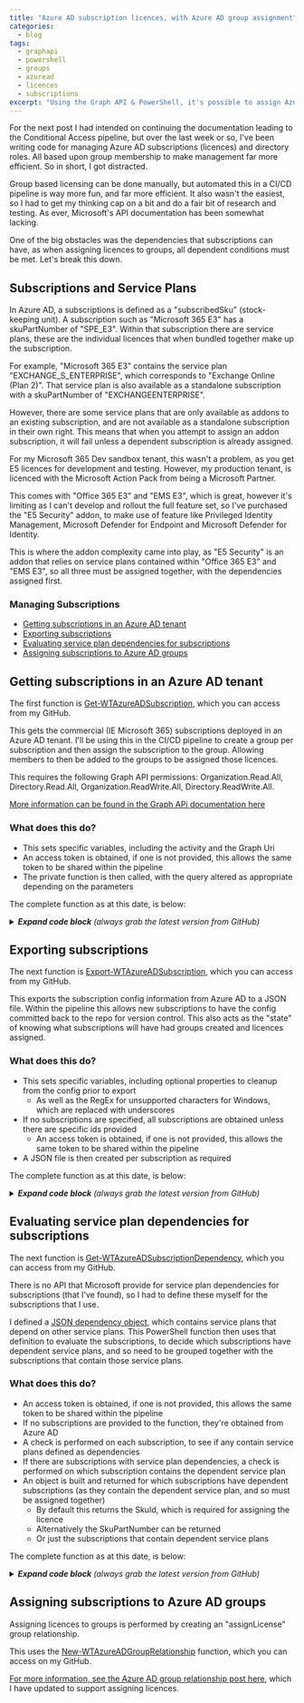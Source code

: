 ```yaml
---
title: "Azure AD subscription licences, with Azure AD group assignment"
categories:
  - blog
tags:
  - graphapi
  - powershell
  - groups
  - azuread
  - licences
  - subscriptions
excerpt: "Using the Graph API & PowerShell, it's possible to assign Azure AD subscription licences to groups for easy and efficient management..."
---
```

For the next post I had intended on continuing the documentation leading to the Conditional Access pipeline, but over the last week or so, I've been writing code for managing Azure AD subscriptions (licences) and directory roles. All based upon group membership to make management far more efficient. So in short, I got distracted.

Group based licensing can be done manually, but automated this in a CI/CD pipeline is way more fun, and far more efficient. It also wasn't the easiest, so I had to get my thinking cap on a bit and do a fair bit of research and testing. As ever, Microsoft's API documentation has been somewhat lacking.

One of the big obstacles was the dependencies that subscriptions can have, as when assigning licences to groups, all dependent conditions must be met. Let's break this down.

## Subscriptions and Service Plans <!-- omit in toc -->
In Azure AD, a subscriptions is defined as a "subscribedSku" (stock-keeping unit). A subscription such as "Microsoft 365 E3" has a skuPartNumber of "SPE_E3". Within that subscription there are service plans, these are the individual licences that when bundled together make up the subscription.

For example, "Microsoft 365 E3" contains the service plan "EXCHANGE_S_ENTERPRISE", which corresponds to "Exchange Online (Plan 2)". That service plan is also available as a standalone subscription with a skuPartNumber of "EXCHANGEENTERPRISE".

However, there are some service plans that are only available as addons to an existing subscription, and are not available as a standalone subscription in their own right. This means that when you attempt to assign an addon subscription, it will fail unless a dependent subscription is already assigned.

For my Microsoft 365 Dev sandbox tenant, this wasn't a problem, as you get E5 licences for development and testing. However, my production tenant, is licenced with the Microsoft Action Pack from being a Microsoft Partner.

This comes with "Office 365 E3" and "EMS E3", which is great, however it's limiting as I can't develop and rollout the full feature set, so I've purchased the "E5 Security" addon, to make use of feature like Privileged Identity Management, Microsoft Defender for Endpoint and Microsoft Defender for Identity.

This is where the addon complexity came into play, as "E5 Security" is an addon that relies on service plans contained within "Office 365 E3" and "EMS E3", so all three must be assigned together, with the dependencies assigned first.

### Managing Subscriptions
- [Getting subscriptions in an Azure AD tenant](#getting-subscriptions-in-an-azure-ad-tenant)
- [Exporting subscriptions](#exporting-subscriptions)
- [Evaluating service plan dependencies for subscriptions](#evaluating-service-plan-dependencies-for-subscriptions)
- [Assigning subscriptions to Azure AD groups](#assigning-subscriptions-to-azure-ad-groups)

## Getting subscriptions in an Azure AD tenant
The first function is [Get-WTAzureADSubscription][function-getsub], which you can access from my GitHub.

This gets the commercial (IE Microsoft 365) subscriptions deployed in an Azure AD tenant. I'll be using this in the CI/CD pipeline to create a group per subscription and then assign the subscription to the group. Allowing members to then be added to the groups to be assigned those licences.

This requires the following Graph API permissions: Organization.Read.All, Directory.Read.All, Organization.ReadWrite.All, Directory.ReadWrite.All.

[More information can be found in the Graph APi documentation here][graph-link]

### What does this do? <!-- omit in toc -->
- This sets specific variables, including the activity and the Graph Uri
- An access token is obtained, if one is not provided, this allows the same token to be shared within the pipeline
- The private function is then called, with the query altered as appropriate depending on the parameters

The complete function as at this date, is below:

<details>
  <summary><em><strong>Expand code block</strong> (always grab the latest version from GitHub)</em></summary>

```powershell
function Get-WTAzureADSubscription {
    [CmdletBinding()]
    param (
        [parameter(
            Mandatory = $false,
            ValueFromPipeLineByPropertyName = $true,
            HelpMessage = "Client ID for the Azure AD service principal with Azure AD subscription Graph permissions"
        )]
        [string]$ClientID,
        [parameter(
            Mandatory = $false,
            ValueFromPipeLineByPropertyName = $true,
            HelpMessage = "Client secret for the Azure AD service principal with Azure AD subscription Graph permissions"
        )]
        [string]$ClientSecret,
        [parameter(
            Mandatory = $false,
            ValueFromPipeLineByPropertyName = $true,
            HelpMessage = "The initial domain (onmicrosoft.com) of the tenant"
        )]
        [string]$TenantDomain,
        [parameter(
            Mandatory = $false,
            ValueFromPipeLineByPropertyName = $true,
            HelpMessage = "The access token, obtained from executing Get-WTGraphAccessToken"
        )]
        [string]$AccessToken,
        [parameter(
            Mandatory = $false,
            ValueFromPipeLineByPropertyName = $true,
            HelpMessage = "Specify whether to exclude features in preview, a production API version will be used instead"
        )]
        [switch]$ExcludePreviewFeatures,
        [parameter(
            Mandatory = $false,
            ValueFromPipeLineByPropertyName = $true,
            ValueFromPipeLine = $true,
            HelpMessage = "The Azure AD subscriptions to get, this must contain valid id(s)"
        )]
        [Alias("id", "SubscriptionID", "SubscriptionIDs")]
        [string[]]$IDs
    )
    Begin {
        try {
            # Function definitions
            $Functions = @(
                "GraphAPI\Public\Authentication\Get-WTGraphAccessToken.ps1",
                "GraphAPI\Private\Invoke-WTGraphGet.ps1"
            )

            # Function dot source
            foreach ($Function in $Functions) {
                . $Function
            }

            # Variables
            $Activity = "Getting Azure AD Commercial Subscriptions"
            $Uri = "subscribedSkus"

        }
        catch {
            Write-Error -Message $_.Exception
            throw $_.exception
        }
    }
    Process {
        try {

            # If there is no access token, obtain one
            if (!$AccessToken) {
                $AccessToken = Get-WTGraphAccessToken `
                    -ClientID $ClientID `
                    -ClientSecret $ClientSecret `
                    -TenantDomain $TenantDomain
            }
            if ($AccessToken) {
                
                # Build Parameters
                $Parameters = @{
                    AccessToken = $AccessToken
                    Activity    = $Activity
                }
                if ($ExcludePreviewFeatures) {
                    $Parameters.Add("ExcludePreviewFeatures", $true)
                }
                if ($IDs) {
                    $Parameters.Add("IDs", $IDs)
                }

                # Get Azure AD subscriptions with default properties
                $QueryResponse = Invoke-WTGraphGet @Parameters -Uri $Uri

                # Return response if one is returned
                if ($QueryResponse) {
                    $QueryResponse
                }
                else {
                    $WarningMessage = "No Azure AD subscriptions exist in Azure AD, or with parameters specified"
                    Write-Warning $WarningMessage
                }
            }
            else {
                $ErrorMessage = "No access token specified, obtain an access token object from Get-WTGraphAccessToken"
                Write-Error $ErrorMessage
                throw $ErrorMessage
            }
        }
        catch {
            Write-Error -Message $_.Exception
            throw $_.exception
        }
    }
    End {
        try {
            
        }
        catch {
            Write-Error -Message $_.Exception
            throw $_.exception
        }
    }
}
```

</details>

## Exporting subscriptions
The next function is [Export-WTAzureADSubscription][function-export], which you can access from my GitHub.

This exports the subscription config information from Azure AD to a JSON file. Within the pipeline this allows new subscriptions to have the config committed back to the repo for version control. This also acts as the "state" of knowing what subscriptions will have had groups created and licences assigned.

### What does this do? <!-- omit in toc -->
- This sets specific variables, including optional properties to cleanup from the config prior to export
  - As well as the RegEx for unsupported characters for Windows, which are replaced with underscores
- If no subscriptions are specified, all subscriptions are obtained unless there are specific ids provided
  - An access token is obtained, if one is not provided, this allows the same token to be shared within the pipeline
- A JSON file is then created per subscription as required

The complete function as at this date, is below:

<details>
  <summary><em><strong>Expand code block</strong> (always grab the latest version from GitHub)</em></summary>

```powershell
function Export-WTAzureADSubscription {
    [CmdletBinding()]
    param (
        [parameter(
            Mandatory = $false,
            ValueFromPipeLineByPropertyName = $true,
            HelpMessage = "Client ID for the Azure AD service principal with the correct Graph permissions"
        )]
        [string]$ClientID,
        [parameter(
            Mandatory = $false,
            ValueFromPipeLineByPropertyName = $true,
            HelpMessage = "Client secret for the Azure AD service principal with the correct Graph permissions"
        )]
        [string]$ClientSecret,
        [parameter(
            Mandatory = $false,
            ValueFromPipeLineByPropertyName = $true,
            HelpMessage = "The initial domain (onmicrosoft.com) of the tenant"
        )]
        [string]$TenantDomain,
        [parameter(
            Mandatory = $false,
            ValueFromPipeLineByPropertyName = $true,
            HelpMessage = "The access token, obtained from executing Get-WTGraphAccessToken"
        )]
        [string]$AccessToken,
        [parameter(
            Mandatory = $false,
            ValueFromPipeLineByPropertyName = $true,
            HelpMessage = "The path where the JSON file(s) will be created"
        )]
        [string]$Path,
        [parameter(
            Mandatory = $false,
            ValueFromPipeLineByPropertyName = $true,
            HelpMessage = "The file path where the JSON file will be created"
        )]
        [string]$FilePath,
        [parameter(
            Mandatory = $false,
            ValueFromPipeLineByPropertyName = $true,
            HelpMessage = "Specify whether to exclude features in preview, a production API version will be used instead"
        )]
        [switch]$ExcludePreviewFeatures,
        [parameter(
            Mandatory = $false,
            ValueFromPipeLineByPropertyName = $true,
            HelpMessage = "Specify whether to exclude the cleanup operations of the policies to be exported"
        )]
        [switch]$ExcludeExportCleanup,
        [parameter(
            Mandatory = $false,
            ValueFromPipeLineByPropertyName = $true,
            HelpMessage = "The Subscriptions to get, this must contain valid id(s), when not specified, all policies are returned"
        )]
        [Alias("DefinedSubscription","Subscription","Subscriptions")]
        [PSCustomObject]$DefinedSubscriptions,
        [parameter(
            Mandatory = $false,
            ValueFromPipeLineByPropertyName = $true,
            HelpMessage = "The Subscriptions to get, this must contain valid id(s), when not specified, all policies are returned"
        )]
        [Alias("id", "SubscriptionID")]
        [string[]]$SubscriptionIDs
    )
    Begin {
        try {
            # Function definitions
            $Functions = @(
                "GraphAPI\Public\Authentication\Get-WTGraphAccessToken.ps1",
                "GraphAPI\Public\AzureAD\Subscriptions\Get-WTAzureADSubscription.ps1"
            )

            # Function dot source
            foreach ($Function in $Functions) {
                . $Function
            }
            
            # Variables
            $CleanUpProperties = (
                "id",
                "createdDateTime",
                "modifiedDateTime"
            )
            $UnsupportedCharactersRegEx = '[\\\/:*?"<>|]'
            $Counter = 1
        }
        catch {
            Write-Error -Message $_.Exception
            throw $_.exception
        }
    }
    Process {
        try {
            
            # If there are no policies to export, get policies based on specified parameters
            if (!$DefinedSubscriptions) {
                
                # If there is no access token, obtain one
                if (!$AccessToken) {
                    $AccessToken = Get-WTGraphAccessToken `
                        -ClientID $ClientID `
                        -ClientSecret $ClientSecret `
                        -TenantDomain $TenantDomain
                }

                if ($AccessToken) {

                    # Build Parameters
                    $Parameters = @{
                        AccessToken = $AccessToken
                    }
                    if ($ExcludePreviewFeatures) {
                        $Parameters.Add("ExcludePreviewFeatures", $true)
                    }
                    if ($SubscriptionIDs) {
                        $Parameters.Add("SubscriptionIDs", $IDs)
                    }

                    # Get all Subscriptions
                    $DefinedSubscriptions = Get-WTAzureADSubscription @Parameters

                    if (!$DefinedSubscriptions) {
                        $ErrorMessage = "Microsoft Graph did not return a valid response"
                        Write-Error $ErrorMessage
                        throw $ErrorMessage
                    }
                }
                else {
                    $ErrorMessage = "No access token specified, obtain an access token object from Get-WTGraphAccessToken"
                    Write-Error $ErrorMessage
                    throw $ErrorMessage
                }
            }

            # If there are policies
            if ($DefinedSubscriptions) {
                    
                # Sort and filter (if applicable) policies
                $DefinedSubscriptions = $DefinedSubscriptions | Sort-Object skuPartNumber
                if (!$ExcludeExportCleanup) {
                    $DefinedSubscriptions | Foreach-object {
                            
                        # Cleanup properties for export
                        foreach ($Property in $CleanUpProperties) {
                            $_.PSObject.Properties.Remove("$Property")
                        }
                    }
                }

                # Export to JSON
                Write-Host "Exporting Subscriptions (Count: $($DefinedSubscriptions.count))"
                    
                # If a file path is specified, output all policies in one JSON formatted file
                if ($FilePath) {
                    $DefinedSubscriptions | ConvertTo-Json -Depth 10 `
                    | Out-File -Force -FilePath $FilePath
                }
                else {
                    foreach ($Subscription in $DefinedSubscriptions) {

                        # Remove characters not supported in Windows file names
                        $SubscriptionDisplayName = $Subscription.skuPartNumber -replace $UnsupportedCharactersRegEx, "_"

                        # If directory path does not exist for export, create it
                        $TestPath = Test-Path $Path -PathType Container
                        if (!$TestPath) {
                            New-Item -Path $Path -ItemType Directory | Out-Null
                        }

                        # Output current status
                        Write-Host "Processing Subscription $Counter with file name: $SubscriptionDisplayName.json"
                        
                        # Output individual policy JSON file
                        $Subscription | ConvertTo-Json -Depth 10 `
                        | Out-File -Force:$true -FilePath "$Path\$SubscriptionDisplayName.json"

                        # Increment counter
                        $Counter++
                    }
                }
            }
            else {
                $WarningMessage = "There are no Subscriptions to export"
                Write-Warning $WarningMessage
            }
        }
        catch {
            Write-Error -Message $_.Exception
            throw $_.exception
        }
    }
    End {
        try {
            
        }
        catch {
            Write-Error -Message $_.Exception
            throw $_.exception
        }
    }
}
```

</details>

## Evaluating service plan dependencies for subscriptions
The next function is [Get-WTAzureADSubscriptionDependency][function-getsubdep], which you can access from my GitHub.

There is no API that Microsoft provide for service plan dependencies for subscriptions (that I've found), so I had to define these myself for the subscriptions that I use.

I defined a [JSON dependency object][dep], which contains service plans that depend on other service plans. This PowerShell function then uses that definition to evaluate the subscriptions, to decide which subscriptions have dependent service plans, and so need to be grouped together with the subscriptions that contain those service plans.

### What does this do? <!-- omit in toc -->
- An access token is obtained, if one is not provided, this allows the same token to be shared within the pipeline
- If no subscriptions are provided to the function, they're obtained from Azure AD
- A check is performed on each subscription, to see if any contain service plans defined as dependencies
- If there are subscriptions with service plan dependencies, a check is performed on which subscription contains the dependent service plan
- An object is built and returned for which subscriptions have dependent subscriptions (as they contain the dependent service plan, and so must be assigned together)
  - By default this returns the SkuId, which is required for assigning the licence
  - Alternatively the SkuPartNumber can be returned
  - Or just the subscriptions that contain dependent service plans

The complete function as at this date, is below:

<details>
  <summary><em><strong>Expand code block</strong> (always grab the latest version from GitHub)</em></summary>

```powershell
function Get-WTAzureADSubscriptionDependency {
    [CmdletBinding()]
    param (
        [parameter(
            Mandatory = $false,
            ValueFromPipeLineByPropertyName = $true,
            HelpMessage = "Client ID for the Azure AD service principal with Azure AD subscription Graph permissions"
        )]
        [string]$ClientID,
        [parameter(
            Mandatory = $false,
            ValueFromPipeLineByPropertyName = $true,
            HelpMessage = "Client secret for the Azure AD service principal with Azure AD subscription Graph permissions"
        )]
        [string]$ClientSecret,
        [parameter(
            Mandatory = $false,
            ValueFromPipeLineByPropertyName = $true,
            HelpMessage = "The initial domain (onmicrosoft.com) of the tenant"
        )]
        [string]$TenantDomain,
        [parameter(
            Mandatory = $false,
            ValueFromPipeLineByPropertyName = $true,
            HelpMessage = "The access token, obtained from executing Get-WTGraphAccessToken"
        )]
        [string]$AccessToken,
        [parameter(
            Mandatory = $false,
            ValueFromPipeLineByPropertyName = $true,
            HelpMessage = "Specify whether to exclude features in preview, a production API version will be used instead"
        )]
        [switch]$ExcludePreviewFeatures,
        [parameter(
            Mandatory = $false,
            ValueFromPipeLineByPropertyName = $true,
            ValueFromPipeLine = $true,
            HelpMessage = "The Azure AD subscriptions to check for dependencies"
        )]
        [Alias("Subscription", "subscribedSkus")]
        [PSCustomObject]$Subscriptions,
        [parameter(
            Mandatory = $false,
            ValueFromPipeLineByPropertyName = $true,
            ValueFromPipeLine = $false,
            HelpMessage = "The Azure AD subscription service plan objects with dependencies"
        )]
        [Alias("ServicePlan")]
        [PSCustomObject]$ServicePlans,
        [parameter(
            Mandatory = $false,
            ValueFromPipeLineByPropertyName = $true,
            ValueFromPipeLine = $false,
            HelpMessage = "Specify whether to return the required ServicePlan or skuPartNumber instead of the default skuId of subscriptions with dependencies"
        )]
        [ValidateSet("ServicePlan", "SkuPartNumber", "SkuId")]
        [string]$DependencyType = "skuId"
    )
    Begin {
        try {
            # Function definitions
            $Functions = @(
                "GraphAPI\Public\Authentication\Get-WTGraphAccessToken.ps1",
                "GraphAPI\Public\AzureAD\Subscriptions\Get-WTAzureADSubscription.ps1"
            )

            # Function dot source
            foreach ($Function in $Functions) {
                . $Function
            }

            # Output current activity
            Write-Host "Getting Azure AD Commercial Subscription Dependencies"
        }
        catch {
            Write-Error -Message $_.Exception
            throw $_.exception
        }
    }
    Process {
        try {
            
            # If there are no subscriptions, get all subscriptions
            if (!$Subscriptions) {
                
                # If there is no access token, obtain one
                if (!$AccessToken) {
                    $AccessToken = Get-WTGraphAccessToken `
                        -ClientID $ClientID `
                        -ClientSecret $ClientSecret `
                        -TenantDomain $TenantDomain
                }
                if ($AccessToken) {
                
                    # Build Parameters
                    $Parameters = @{
                        AccessToken = $AccessToken
                    }
                    if ($ExcludePreviewFeatures) {
                        $Parameters.Add("ExcludePreviewFeatures", $true)
                    }

                    # Get Azure AD subscriptions with default properties
                    $Subscriptions = Get-WTAzureADSubscription @Parameters
                }
                else {
                    $ErrorMessage = "No access token specified, obtain an access token object from Get-WTGraphAccessToken"
                    Write-Error $ErrorMessage
                    throw $ErrorMessage
                }
            }
            if ($Subscriptions) {
                if ($ServicePlans) {
                    
                    # Output current activity
                    Write-Host "Evaluating Service Plans for subscriptions with dependencies"
                    
                    # Find subscriptions with dependencies
                    $DependentSubscriptionServicePlans = foreach ($Subscription in $Subscriptions) {
                        $RequiredServicePlans = $null
                        $RequiredServicePlans = foreach ($ServicePlan in $ServicePlans) {
                            if ($Subscription.servicePlans.servicePlanName -eq $ServicePlan.ServicePlanName) {
                                $ServicePlan.dependency.servicePlanName
                            }
                        }

                        # If there are dependencies, build object to return
                        if ($RequiredServicePlans) {
                            [PSCustomObject]@{
                                skuId                = $Subscription.skuId
                                skuPartNumber        = $Subscription.skuPartNumber
                                RequiredServicePlans = $RequiredServicePlans
                            }
                        }
                    }

                    # Find the skuPartNumbers with the dependent Service Plans for each subscription with dependencies
                    if ($DependencyType -eq "SkuPartNumber" -or $DependencyType -eq "SkuId") {
                        
                        # Output current activity
                        Write-Host "Evaluating SKUs containing Service Plans for subscriptions with dependencies"
                        
                        # Find the skuPartNumbers with the dependent Service Plans for each subscription with dependencies
                        $DependentSubscriptionSkus = foreach ($DependentSubscription in $DependentSubscriptionServicePlans) {
                            $RequiredSkus = foreach ($Subscription in $Subscriptions) {
                                foreach ($DependentSubscriptionServicePlan in $DependentSubscription.RequiredServicePlans) {
                                    if ($DependentSubscriptionServicePlan -in $Subscription.servicePlans.servicePlanName) {
                                        $Subscription.$DependencyType
                                    }
                                }
                            }
                            
                            if ($RequiredSkus) {
                                [PSCustomObject]@{
                                    skuId                     = $DependentSubscription.skuId
                                    skuPartNumber             = $DependentSubscription.skuPartNumber
                                    "Required$DependencyType" = $RequiredSkus
                                }
                            }
                            else {
                                $WarningMessage = "There are no SKUs containing Service Plans for subscriptions with dependencies"
                                Write-Warning $WarningMessage
                            }
                        }

                        # Return dependent subscription with required skuPartNumbers
                        if ($DependentSubscriptionSkus) {
                            $DependentSubscriptionSkus
                        }
                    }
                    elseif ($DependencyType -eq "servicePlan") {

                        # Return dependent subscription with required servicePlans
                        $DependentSubscriptionServicePlans
                    }
                }
                else {
                    $WarningMessage = "No Azure AD subscription service plans to check for dependencies"
                    Write-Warning $WarningMessage
                }
            }
            else {
                $WarningMessage = "No Azure AD subscriptions exist in Azure AD, or with parameters specified"
                Write-Warning $WarningMessage
            }
        }
        catch {
            Write-Error -Message $_.Exception
            throw $_.exception
        }
    }
    End {
        try {
            
        }
        catch {
            Write-Error -Message $_.Exception
            throw $_.exception
        }
    }
}
```

</details>

## Assigning subscriptions to Azure AD groups
Assigning licences to groups is performed by creating an "assignLicense" group relationship.

This uses the [New-WTAzureADGroupRelationship][function-new] function, which you can access on my GitHub.

[For more information, see the Azure AD group relationship post here][assign], which I have updated to support assigning licences.

[function-getsub]: https://github.com/wesley-trust/GraphAPI/blob/main/Public/AzureAD/Subscriptions/Get-WTAzureADSubscription.ps1
[function-getsubdep]: https://github.com/wesley-trust/GraphAPI/blob/main/Public/AzureAD/Subscriptions/Get-WTAzureADSubscriptionDependency.ps1
[function-export]: https://github.com/wesley-trust/GraphAPI/blob/main/Public/AzureAD/Subscriptions/Export-WTAzureADSubscription.ps1
[dep]: https://github.com/wesley-trust/GraphAPIConfig/tree/main/AzureAD/Subscriptions/Dependencies
[assign]: /blog/graph-api-groups-relationship/#create-azure-ad-group-relationships
[function-new]: https://github.com/wesley-trust/GraphAPI/blob/main/Public/AzureAD/Groups/Relationship/New-WTAzureADGroupRelationship.ps1
[graph-link]: https://docs.microsoft.com/en-us/graph/api/subscribedsku-list?view=graph-rest-1.0&tabs=http
